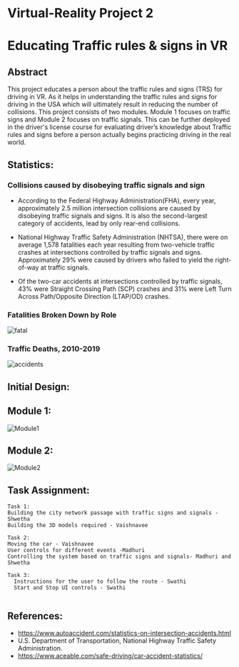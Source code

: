 # Virtual-Reality Project 2

# Educating Traffic rules & signs in VR

## Abstract

This project educates a person about the traffic rules and signs (TRS) for driving in VR. As it helps in understanding the traffic rules and signs for driving in the USA which will ultimately result in reducing the number of collisions. This project consists of two modules. Module 1 focuses on traffic signs and Module 2 focuses on traffic signals. This can be further deployed in the driver's license course for evaluating driver’s knowledge about Traffic rules and signs before a person actually begins practicing driving in the real world.


## Statistics:

### Collisions caused by disobeying traffic signals and sign

* According to the Federal Highway Administration(FHA), every year, approximately 2.5 million intersection collisions are caused by disobeying traffic signals and signs. It is also the second-largest category of accidents, lead by only rear-end collisions.

* National Highway Traffic Safety Administration (NHTSA), there were on average 1,578 fatalities each year resulting from two-vehicle traffic crashes at intersections controlled by traffic signals and signs. Approximately 29% were caused by drivers who failed to yield the right-of-way at traffic signals.

* Of the two-car accidents at intersections controlled by traffic signals, 43% were Straight Crossing Path (SCP) crashes and 31% were Left Turn Across Path/Opposite Direction (LTAP/OD) crashes. 

### Fatalities Broken Down by Role

![fatal](https://github.com/Madhuri-Gangadharan/Virtual-Reality_Project2/blob/main/Statistics/Fatalities.png)

### Traffic Deaths, 2010-2019 

![accidents](https://github.com/Madhuri-Gangadharan/Virtual-Reality_Project2/blob/main/Statistics/accidents.png)

## Initial Design:

## Module 1: 

![Module1](https://github.com/Madhuri-Gangadharan/Virtual-Reality_Project2/blob/main/Initial%20Design/Module1.png)

## Module 2: 
![Module2](https://github.com/Madhuri-Gangadharan/Virtual-Reality_Project2/blob/main/Initial%20Design/Module2.png)

## Task Assignment:
```
Task 1:
Building the city network passage with traffic signs and signals - Shwetha
Building the 3D models required - Vaishnavee

Task 2:
Moving the car - Vaishnavee
User controls for different events -Madhuri
Controlling the system based on traffic signs and signals- Madhuri and Shwetha

Task 3:
  Instructions for the user to follow the route - Swathi
  Start and Stop UI controls - Swathi
 
```

## References:


 * https://www.autoaccident.com/statistics-on-intersection-accidents.html
 * U.S. Department of Transportation, National Highway Traffic Safety Administration.
 * https://www.aceable.com/safe-driving/car-accident-statistics/


